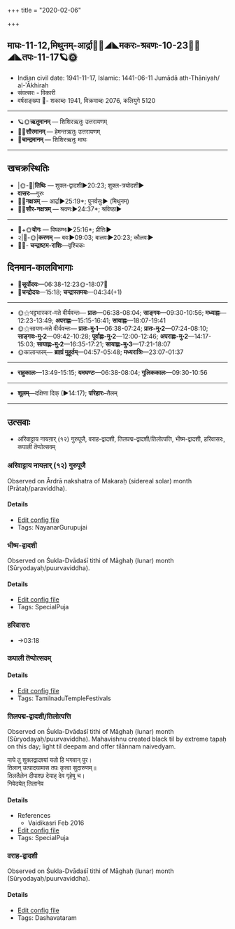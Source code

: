 +++
title = "2020-02-06"

+++
## माघः-11-12,मिथुनम्-आर्द्रा🌛🌌◢◣मकरः-श्रवणः-10-23🌌🌞◢◣तपः-11-17🪐🌞
- Indian civil date: 1941-11-17, Islamic: 1441-06-11 Jumādā ath-Thāniyah/ al-ʾĀkhirah
- संवत्सरः - विकारी
- वर्षसङ्ख्या 🌛- शकाब्दः 1941, विक्रमाब्दः 2076, कलियुगे 5120
___________________
- 🪐🌞**ऋतुमानम्** — शिशिरऋतुः उत्तरायणम्
- 🌌🌞**सौरमानम्** — हेमन्तऋतुः उत्तरायणम्
- 🌛**चान्द्रमानम्** — शिशिरऋतुः माघः
___________________


## खचक्रस्थितिः
- |🌞-🌛|**तिथिः** — शुक्ल-द्वादशी►20:23; शुक्ल-त्रयोदशी►  
- **वासरः**—गुरुः  
- 🌌🌛**नक्षत्रम्** — आर्द्रा►25:19*; पुनर्वसुः► (मिथुनम्)  
- 🌌🌞**सौर-नक्षत्रम्** — श्रवणः►24:37*; श्रविष्ठा►  
___________________
- 🌛+🌞**योगः** — विष्कम्भः►25:16*; प्रीतिः►  
- २|🌛-🌞|**करणम्** — बवः►09:03; बालवः►20:23; कौलवः►  
- 🌌🌛- **चन्द्राष्टम-राशिः**—वृश्चिकः  


## दिनमान-कालविभागाः
- 🌅**सूर्योदयः**—06:38-12:23🌞️-18:07🌇  
- 🌛**चन्द्रोदयः**—15:18; **चन्द्रास्तमयः**—04:34(+1)  
___________________
- 🌞⚝भट्टभास्कर-मते वीर्यवन्तः— **प्रातः**—06:38-08:04; **साङ्गवः**—09:30-10:56; **मध्याह्नः**—12:23-13:49; **अपराह्णः**—15:15-16:41; **सायाह्नः**—18:07-19:41  
- 🌞⚝सायण-मते वीर्यवन्तः— **प्रातः-मु॰1**—06:38-07:24; **प्रातः-मु॰2**—07:24-08:10; **साङ्गवः-मु॰2**—09:42-10:28; **पूर्वाह्णः-मु॰2**—12:00-12:46; **अपराह्णः-मु॰2**—14:17-15:03; **सायाह्णः-मु॰2**—16:35-17:21; **सायाह्णः-मु॰3**—17:21-18:07  
- 🌞कालान्तरम्— **ब्राह्मं मुहूर्तम्**—04:57-05:48; **मध्यरात्रिः**—23:07-01:37  
___________________
- **राहुकालः**—13:49-15:15; **यमघण्टः**—06:38-08:04; **गुलिककालः**—09:30-10:56  
___________________
- **शूलम्**—दक्षिणा दिक् (►14:17); **परिहारः**–तैलम्  
___________________

## उत्सवाः
- अरिवाट्टाय नायऩार् (१२) गुरुपूजै, वराह-द्वादशी, तिलपद्म-द्वादशी/तिलोत्पत्ति, भीष्म-द्वादशी, हरिवासरः, कपाली तॆप्पोत्सवम्
### अरिवाट्टाय नायऩार् (१२) गुरुपूजै

Observed on Ārdrā nakshatra of Makaraḥ (sidereal solar) month (Prātaḥ/paraviddha). 

#### Details
- [Edit config file](https://github.com/jyotisham/adyatithi/tree/master/mahApuruSha/nAyanAr/sidereal_solar_month/nakshatra/10/06/arivATTAya%20nAyan2Ar%20%2812%29%20gurupUjai.toml)
- Tags: NayanarGurupujai


### भीष्म-द्वादशी

Observed on Śukla-Dvādaśī tithi of Māghaḥ (lunar) month (Sūryodayaḥ/puurvaviddha). 

#### Details
- [Edit config file](https://github.com/jyotisham/adyatithi/tree/master/mahApuruSha/xatra/lunar_month/tithi/11/12/bhISma-dvAdazI.toml)
- Tags: SpecialPuja


### हरिवासरः
- →03:18
### कपाली तॆप्पोत्सवम्



#### Details
- [Edit config file](https://github.com/jyotisham/adyatithi/tree/master/temples/Tamil/relative_event/taippUcam/offset__-1/kapAlI%20teppOtsavam~1.toml)
- Tags: TamilnaduTempleFestivals


### तिलपद्म-द्वादशी/तिलोत्पत्ति

Observed on Śukla-Dvādaśī tithi of Māghaḥ (lunar) month (Sūryodayaḥ/puurvaviddha). Mahavishnu created black til by extreme tapaḥ on this day; light til deepam and offer tilānnam naivedyam.

माघे तु शुक्लद्वादश्यां यतो हि भगवान् पुर।  
तिलान् उत्पादयामास तपः कृत्वा सुदारुणम्॥  
तिलतैलेन दीपाश्छ देयाह् देव गृहेषु च।  
निवेदयेत् तिलानेव



#### Details
- References
  - Vaidikasri Feb 2016
- [Edit config file](https://github.com/jyotisham/adyatithi/tree/master/general/lunar_month/tithi/11/12/tilapadma-dvAdazI%20or%20tilOtpatti.toml)
- Tags: SpecialPuja


### वराह-द्वादशी

Observed on Śukla-Dvādaśī tithi of Māghaḥ (lunar) month (Sūryodayaḥ/puurvaviddha). 

#### Details
- [Edit config file](https://github.com/jyotisham/adyatithi/tree/master/devatA/vaiShNava/lunar_month/tithi/11/12/varAha-dvAdazI.toml)
- Tags: Dashavataram


